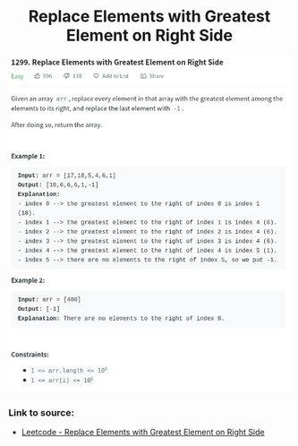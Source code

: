 <h1 align="center">Replace Elements with Greatest Element on Right Side</h1>

![alt text](https://github.com/matthew01lokiet/Algorithmic-exercises/blob/main/z_description_images/Arrays/replace_elements_with_greatest_element_on_right_side.png?raw=true)

### Link to source: 
- <a href="https://leetcode.com/problems/replace-elements-with-greatest-element-on-right-side/">Leetcode - Replace Elements with Greatest Element on Right Side</a>

